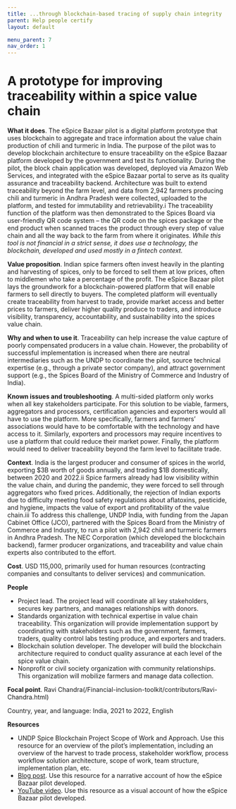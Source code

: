 ```yaml
---
title: ...through blockchain-based tracing of supply chain integrity
parent: Help people certify 
layout: default

menu_parent: 7
nav_order: 1
---
```


# A prototype for improving traceability within a spice value chain 

**What it does**.  The eSpice Bazaar pilot is a digital platform prototype that uses blockchain to aggregate and trace information about the value chain production of chili and turmeric in India. The purpose of the pilot was to develop blockchain architecture to ensure traceability on the eSpice Bazaar platform developed by the government and test its functionality.  During the pilot, the block chain application was developed, deployed via Amazon Web Services, and integrated with the eSpice Bazaar portal to serve as its quality assurance and traceability backend. Architecture was built to extend traceability beyond the farm level, and data from 2,942 farmers producing chili and turmeric in Andhra Pradesh were collected, uploaded to the platform, and tested for immutability and retrievability.i The traceability function of the platform was then demonstrated to the Spices Board via user-friendly QR code system – the QR code on the spices package or the end product when scanned traces the product through every step of value chain and all the way back to the farm from where it originates. *While this tool is not financial in a strict sense, it does use a technology, the blockchain, developed and used mostly in a fintech context.*

**Value proposition**. Indian spice farmers often invest heavily in the planting and harvesting of spices, only to be forced to sell them at low prices, often to middlemen who take a percentage of the profit. The eSpice Bazaar pilot lays the groundwork for a blockchain-powered platform that will enable farmers to sell directly to buyers. The completed platform will eventually create traceability from harvest to trade, provide market access and better prices to farmers, deliver higher quality produce to traders, and introduce visibility, transparency, accountability, and sustainability into the spices value chain.  

**Why and when to use it**. Traceability can help increase the value capture of poorly compensated producers in a value chain. However, the probability of successful implementation is increased when there are neutral intermediaries such as the UNDP to coordinate the pilot, source technical expertise (e.g., through a private sector company), and attract government support (e.g., the Spices Board of the Ministry of Commerce and Industry of India). 

**Known issues and troubleshooting**. A multi-sided platform only works when all key stakeholders participate. For this solution to be viable, farmers, aggregators and processors, certification agencies and exporters would all have to use the platform. More specifically, farmers and farmers’ associations would have to be comfortable with the technology and have access to it. Similarly, exporters and processors may require incentives to use a platform that could reduce their market power. Finally, the platform would need to deliver traceability beyond the farm level to facilitate trade. 

**Context**. India is the largest producer and consumer of spices in the world, exporting $3B worth of goods annually, and trading $1B domestically, between 2020 and 2022.ii Spice farmers already had low visibility within the value chain, and during the pandemic, they were forced to sell through aggregators who fixed prices. Additionally, the rejection of Indian exports due to difficulty meeting food safety regulations about aflatoxins, pesticide, and hygiene, impacts the value of export and profitability of the value chain.iii To address this challenge, UNDP India, with funding from the Japan Cabinet Office (JCO), partnered with the Spices Board from the Ministry of Commerce and Industry, to run a pilot with 2,942 chili and turmeric farmers in Andhra Pradesh. The NEC Corporation (which developed the blockchain backend), farmer producer organizations, and traceability and value chain experts also contributed to the effort. 

**Cost**. USD 115,000, primarily used for human resources (contracting companies and consultants to deliver services) and communication.  

**People**  

* Project lead. The project lead will coordinate all key stakeholders, secures key partners, and manages relationships with donors. 
* Standards organization with technical expertise in value chain traceability. This organization will provide implementation support by coordinating with stakeholders such as the government, farmers, traders, quality control labs testing produce, and exporters and traders.  
* Blockchain solution developer. The developer will build the blockchain architecture required to conduct quality assurance at each level of the spice value chain. 
* Nonprofit or civil society organization with community relationships. This organization will mobilize farmers and manage data collection. 

**Focal point**. Ravi Chandra(/Financial-inclusion-toolkit/contributors/Ravi-Chandra.html)

Country, year, and language: India, 2021 to 2022, English 

**Resources**  

* UNDP Spice Blockchain Project Scope of Work and Approach. Use this resource for an overview of the pilot’s implementation, including an overview of the harvest to trade process, stakeholder workflow, process workflow solution architecture, scope of work, team structure, implementation plan, etc.  
* [Blog post](https://www.undp.org/india/blog/building-fortress-blockchain-protect-farmers-and-livelihoods). Use this resource for a narrative account of how the eSpice Bazaar pilot developed. 
* [YouTube video](https://www.youtube.com/watch?v=CSTI2p_6QT0). Use this resource as a visual account of how the eSpice Bazaar pilot developed. 

 

 

 

 